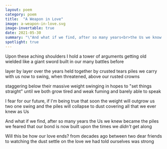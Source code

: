 ```yaml
---
layout: poem
category: poem
title:  "A Weapon in Love"
image: a-weapon-in-love.svg
image-invertable: true
date: 2021-05-30
summary: "\"And what if we find, after so many years<br>the Us we know became the piles we feared...\""
spotlight: true
---
```


Upon these aching shoulders I hold
a tower of arguments getting old
wielded like a giant sword
built in our many battles before

layer by layer over the years
held together by crusted tears
piles we carry with us now
to swing, when threatened, above our rusted crowns

staggering below their massive weight
swinging in hopes to "set things straight"
until we both grow tired and weak
fuming and barely able to speak

I fear for our future, if I'm being true
that soon the weight will outgrow us two
one swing and the piles will collapse to dust
covering all that we ever knew as Us

And what if we find, after so many years
the Us we knew became the piles we feared
that our bond is now built upon
the times we *didn't* get along

Will this be how our love ends?
from decades ago between two dear friends
to watching the dust settle on
the love we had told ourselves was strong

